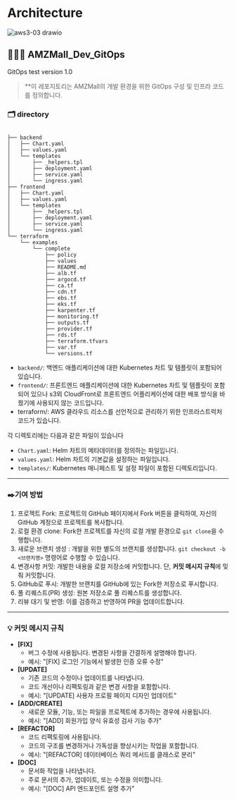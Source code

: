 # Architecture
![aws3-03 drawio](https://github.com/dhkim1206/AMZMall_Dev_GitOps/assets/69470424/2a5c61a9-b31d-4341-b301-89a7bae50fca)


## 🧑🏻‍💻 AMZMall_Dev_GitOps  
GitOps test version 1.0
> **이 레포지토리는 AMZMall의 개발 환경을 위한 GitOps 구성 및 인프라 코드를 정의합니다.  

### 🗂️ directory
```

├── backend
│   ├── Chart.yaml
│   ├── values.yaml
│   └── templates
│       ├── _helpers.tpl
│       ├── deployment.yaml
│       ├── service.yaml
│       └── ingress.yaml 
├── frontend
│   ├── Chart.yaml
│   ├── values.yaml
│   └── templates
│       ├── _helpers.tpl
│       ├── deployment.yaml
│       ├── service.yaml
│       └── ingress.yaml
└── terraform
    └── examples
        └── complete
            ├── policy
            ├── values
            ├── README.md
            ├── alb.tf
            ├── argocd.tf
            ├── ca.tf
            ├── cdn.tf
            ├── ebs.tf
            ├── eks.tf
            ├── karpenter.tf
            ├── monitoring.tf
            ├── outputs.tf
            ├── provider.tf
            ├── rds.tf
            ├── terraform.tfvars
            ├── var.tf
            └── versions.tf

```
- `backend/`: 백엔드 애플리케이션에 대한 Kubernetes 차트 및 템플릿이 포함되어 있습니다.
- `frontend/`: 프론트엔드 애플리케이션에 대한 Kubernetes 차트 및 템플릿이 포함되어 있으나 s3외 CloudFront로 프론트엔드 어플리케이션에 대한 배포 방식을 바꿨기에 사용되지 않는 코드입니다.
- terraform/: AWS 클라우드 리소스를 선언적으로 관리하기 위한 인프라스트럭처 코드가 있습니다.

각 디렉토리에는 다음과 같은 파일이 있습니다

- `Chart.yaml`: Helm 차트의 메타데이터를 정의하는 파일입니다.
- `values.yaml`: Helm 차트의 기본값을 설정하는 파일입니다.
- `templates/`: Kubernetes 매니페스트 및 설정 파일이 포함된 디렉토리입니다.

---
### ✒️기여 방법
1. 프로젝트 Fork: 프로젝트의 GitHub 페이지에서 Fork 버튼을 클릭하여, 자신의 GitHub 계정으로 프로젝트를 복사합니다.
2. 로컬 환경 clone: Fork한 프로젝트를 자신의 로컬 개발 환경으로 `git clone`을 수행합니다.
3. 새로운 브랜치 생성 : 개발을 위한 별도의 브랜치를 생성합니다. `git checkout -b <브랜치명>` 명령어로 수행할 수 있습니다.
4. 변경사항 커밋: 개발한 내용을 로컬 저장소에 커밋합니다. 단, **커밋 메시지 규칙**에 밎춰 커밋합니다.
5. GitHub로 푸시: 개발한 브랜치를 GitHub에 있는 Fork한 저장소로 푸시합니다.
6. 풀 리퀘스트(PR) 생성: 원본 저장소로 풀 리퀘스트를 생성합니다.
7. 리뷰 대기 및 반영: 이를 검증하고 반영하여 PR을 업데이트합니다.

---
### 💡 커밋 메시지 규칙
- **[FIX]**
  - 버그 수정에 사용됩니다. 변경된 사항을 간결하게 설명해야 합니다.
  - 예시: "[FIX] 로그인 기능에서 발생한 인증 오류 수정"
- **[UPDATE]**
  - 기존 코드의 수정이나 업데이트를 나타냅니다.
  - 코드 개선이나 리팩토링과 같은 변경 사항을 포함합니다.
  - 예시: "[UPDATE] 사용자 프로필 페이지 디자인 업데이트"
- **[ADD/CREATE]**
  - 새로운 모듈, 기능, 또는 파일을 프로젝트에 추가하는 경우에 사용됩니다.
  - 예시: "[ADD] 회원가입 양식 유효성 검사 기능 추가"
- **[REFACTOR]**
  - 코드 리팩토링에 사용됩니다.
  - 코드의 구조를 변경하거나 가독성을 향상시키는 작업을 포함합니다.
  - 예시: "[REFACTOR] 데이터베이스 쿼리 메서드를 클래스로 분리"
- **[DOC]**
  - 문서화 작업을 나타냅니다.
  - 주로 문서의 추가, 업데이트, 또는 수정을 의미합니다.
  - 예시: "[DOC] API 엔드포인트 설명 추가"

